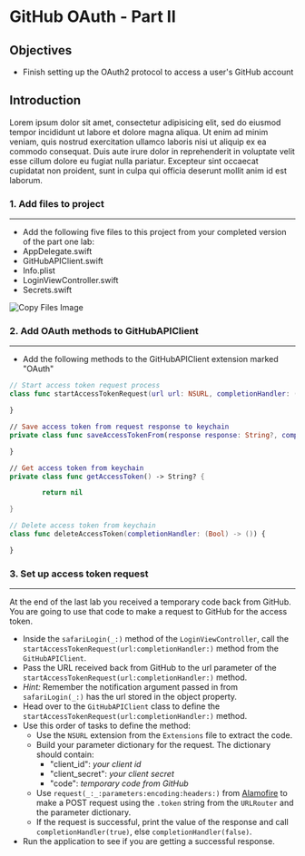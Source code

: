 # GitHub OAuth - Part II

## Objectives

 * Finish setting up the OAuth2 protocol to access a user's GitHub account

## Introduction

Lorem ipsum dolor sit amet, consectetur adipisicing elit, sed do eiusmod tempor incididunt ut labore et dolore magna aliqua. Ut enim ad minim veniam, quis nostrud exercitation ullamco laboris nisi ut aliquip ex ea commodo consequat. Duis aute irure dolor in reprehenderit in voluptate velit esse cillum dolore eu fugiat nulla pariatur. Excepteur sint occaecat cupidatat non proident, sunt in culpa qui officia deserunt mollit anim id est laborum.

### 1. Add files to project
---
 * Add the following five files to this project from your completed version of the part one lab:
  * AppDelegate.swift
  * GitHubAPIClient.swift
  * Info.plist
  * LoginViewController.swift
  * Secrets.swift

![Copy Files Image](https://s3.amazonaws.com/learn-verified/gitHubOAuth-lab-copy-files.png)

### 2. Add OAuth methods to GitHubAPIClient
---
 * Add the following methods to the GitHubAPIClient extension marked "OAuth"

 ```swift
 // Start access token request process
 class func startAccessTokenRequest(url url: NSURL, completionHandler: (Bool) -> ()) {

 }

 // Save access token from request response to keychain
 private class func saveAccessTokenFrom(response response: String?, completionHandler: (Bool) -> ()) {

 }

 // Get access token from keychain      
 private class func getAccessToken() -> String? {

         return nil

 }

 // Delete access token from keychain
 class func deleteAccessToken(completionHandler: (Bool) -> ()) {

 }
 ```

### 3. Set up access token request
---
At the end of the last lab you received a temporary code back from GitHub. You are going to use that code to make a request to GitHub for the access token.
 * Inside the `safariLogin(_:)` method of the `LoginViewController`, call the `startAccessTokenRequest(url:completionHandler:)` method from the `GitHubAPIClient`.
 * Pass the URL received back from GitHub to the url parameter of the `startAccessTokenRequest(url:completionHandler:)` method.
  * *Hint:* Remember the notification argument passed in from `safariLogin(_:)` has the url stored in the object property.
 * Head over to the `GitHubAPIClient` class to define the `startAccessTokenRequest(url:completionHandler:)` method.
  * Use this order of tasks to define the method:
    * Use the `NSURL` extension from the `Extensions` file to extract the code.
    * Build your parameter dictionary for the request. The dictionary should contain:
      * "client_id": *your client id*
      * "client_secret": *your client secret*
      * "code": *temporary code from GitHub*
    * Use `request(_:_:parameters:encoding:headers:)` from [Alamofire](http://cocoadocs.org/docsets/Alamofire/3.4.1/Functions.html#/s:F9Alamofire7requestFTOS_6MethodPS_20URLStringConvertible_10parametersGSqGVs10DictionarySSPs9AnyObject___8encodingOS_17ParameterEncoding7headersGSqGS2_SSSS___CS_7Request) to make a POST request using the `.token` string from the `URLRouter` and the parameter dictionary.
    * If the request is successful, print the value of the response and call `completionHandler(true)`, else `completionHandler(false)`.
 * Run the application to see if you are getting a successful response.
